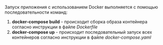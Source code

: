 Запуск приложения с использованием Docker выполняется с помощью последовательности команд:
1. <b>docker-compose build</b> - происходит сборка образа контейнера согласно инструкции в файле <i>Dockerfile</i> 
2. <b>docker-compose up</b> - происходит последовательный запуск всех контейнеров согласно инструкции в файле <i>docker-compose.yaml</i>
